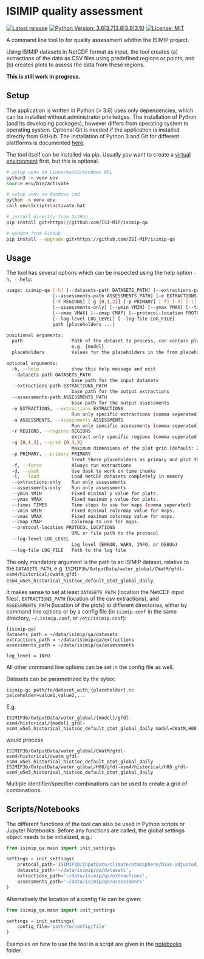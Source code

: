 ISIMIP quality assessment
=========================

[![Latest release](https://shields.io/github/v/release/ISI-MIP/isimip-qa)](https://github.com/ISI-MIP/isimip-qa/releases)
[![Python Version: 3.6|3.7|3.8|3.9|3.10](https://img.shields.io/badge/python-3.6|3.7|3.8|3.9|3.10-blue)](https://www.python.org/)
[![License: MIT](http://img.shields.io/badge/license-MIT-yellow.svg)](https://github.com/ISI-MIP/isimip-qa/blob/master/LICENSE)

A command line tool to for quality assessment whithin the ISIMIP project.

Using ISIMIP datasets in NetCDF format as input, the tool creates (a) extractions of the data as CSV files using predefined regions or points, and (b) creates plots to assess the data from these regions.

**This is still work in progress.**


Setup
-----

The application is written in Python (> 3.6) uses only dependencies, which can be installed without administrator priviledges. The installation of Python (and its developing packages), however differs from operating system to operating system. Optional Git is needed if the application is installed directly from GitHub. The installation of Python 3 and Git for different plattforms is documented [here](https://github.com/ISI-MIP/isimip-utils/blob/master/docs/prerequisites.md).

The tool itself can be installed via pip. Usually you want to create a [virtual environment](https://docs.python.org/3/library/venv.html) first, but this is optional.

```bash
# setup venv on Linux/macOS/Windows WSL
python3 -m venv env
source env/bin/activate

# setup venv on Windows cmd
python -m venv env
call env\Scripts\activate.bat

# install directly from GitHub
pip install git+https://github.com/ISI-MIP/isimip-qa

# update from Github
pip install --upgrade git+https://github.com/ISI-MIP/isimip-qa
```

Usage
-----

The tool has several options which can be inspected using the help option `-h, --help`:

```bash
usage: isimip-qa [-h] [--datasets-path DATASETS_PATH] [--extractions-path EXTRACTIONS_PATH]
                 [--assessments-path ASSESSMENTS_PATH] [-e EXTRACTIONS] [-a ASSESSMENTS]
                 [-r REGIONS] [-g {0,1,2}] [-p PRIMARY] [-f] [-d] [-l] [--extractions-only]
                 [--assessments-only] [--ymin YMIN] [--ymax YMAX] [--times TIMES] [--vmin VMIN]
                 [--vmax VMAX] [--cmap CMAP] [--protocol-location PROTOCOL_LOCATIONS]
                 [--log-level LOG_LEVEL] [--log-file LOG_FILE]
                 path [placeholders ...]

positional arguments:
  path                  Path of the dataset to process, can contain placeholders for specifiers,
                        e.g. {model}
  placeholders          Values for the placeholders in the from placeholder=value1,value2,...

optional arguments:
  -h, --help            show this help message and exit
  --datasets-path DATASETS_PATH
                        base path for the input datasets
  --extractions-path EXTRACTIONS_PATH
                        base path for the output extractions
  --assessments-path ASSESSMENTS_PATH
                        base path for the output assessments
  -e EXTRACTIONS, --extractions EXTRACTIONS
                        Run only specific extractions (comma seperated)
  -a ASSESSMENTS, --assessments ASSESSMENTS
                        Run only specific assessments (comma seperated)
  -r REGIONS, --regions REGIONS
                        extract only specific regions (comma seperated)
  -g {0,1,2}, --grid {0,1,2}
                        Maximum dimensions of the plot grid [default: 2]
  -p PRIMARY, --primary PRIMARY
                        Treat these placeholders as primary and plot them in color [default: all]
  -f, --force           Always run extractions
  -d, --dask            Use dask to work on time chunks
  -l, --load            Load NetCDF datasets completely in memory
  --extractions-only    Run only assessments
  --assessments-only    Run only assessments
  --ymin YMIN           Fixed minimal y value for plots.
  --ymax YMAX           Fixed maximum y value for plots.
  --times TIMES         Time steps to use for maps (comma seperated)
  --vmin VMIN           Fixed minimal colormap value for maps.
  --vmax VMAX           Fixed maximum colormap value for maps.
  --cmap CMAP           Colormap to use for maps.
  --protocol-location PROTOCOL_LOCATIONS
                        URL or file path to the protocol
  --log-level LOG_LEVEL
                        Log level (ERROR, WARN, INFO, or DEBUG)
  --log-file LOG_FILE   Path to the log file
```

The only mandatory argument is the path to an ISIMIP dataset, relative to the `DATASETS_PATH`, e.g. `ISIMIP3b/OutputData/water_global/CWatM/gfdl-esm4/historical/cwatm_gfdl-esm4_w5e5_historical_histsoc_default_qtot_global_daily`.

It makes sense to set at least `DATASETS_PATH` (location the NetCDF input files), `EXTRACTIONS_PATH` (location of the csv extractions), and `ASSESSMENTS_PATH` (location of the plots) to different directories, either by command line options or by a config file (in `isimip.conf` in the same directory, `~/.isimip.conf`, or `/etc/isimip.conf`):

```
[isimip-qa]
datasets_path = ~/data/isimip/qa/datasets
extractions_path = ~/data/isimip/qa/extractions
assessments_path = ~/data/isimip/qa/assessments

log_level = INFO
```

All other command line options can be set in the config file as well.

Datasets can be parametrized by the sytax:

```
isimip-qc path/to/dataset_with_{placeholder}.nc palceholder=value1,value2,...
```

E.g.

```
ISIMIP3b/OutputData/water_global/{model}/gfdl-esm4/historical/{model}_gfdl-esm4_w5e5_historical_histsoc_default_qtot_global_daily model=CWatM,H08
```

would process

```
ISIMIP3b/OutputData/water_global/CWatM/gfdl-esm4/historical/cwatm_gfdl-esm4_w5e5_historical_histsoc_default_qtot_global_daily
ISIMIP3b/OutputData/water_global/H08/gfdl-esm4/historical/h08_gfdl-esm4_w5e5_historical_histsoc_default_qtot_global_daily
```

Multiple identifier/specifier combinations can be used to create a grid of combinations.


Scripts/Notebooks
-----------------

The different functions of the tool can also be used in Python scripts or Jupyter Notebooks. Before any functions are called, the global settings object needs to be initialized, e.g.:

```python
from isimip_qa.main import init_settings

settings = init_settings(
    protocol_path='ISIMIP3b/InputData/climate/atmosphere/bias-adjusted/',
    datasets_path='~/data/isimip/qa/datasets',
    extractions_path='~/data/isimip/qa/extractions',
    assessments_path='~/data/isimip/qa/assessments'
)
```

Alternatively the location of a config file can be given:

```python
from isimip_qa.main import init_settings

settings = init_settings(
    config_file='path/to/config/file'
)
```

Examples on how to use the tool in a script are given in the [notebooks](notebooks) folder.
